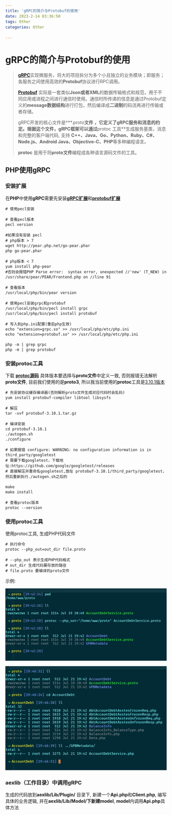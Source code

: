```yaml
---
title: 'gRPC的简介与Protobuf的使用'
date: 2023-2-14 03:36:50
tags: Other
categories: Other

---
```




# gRPC的简介与Protobuf的使用

> [**gRPC**](https://grpc.io/docs/)实现微服务，将大的项目拆分为多个小且独立的业务模块；即服务；各服务之间使用高效的**Protobuf**协议进行RPC调用。
>
> 
>
> [**Protobuf**](https://developers.google.com/protocol-buffers/docs/overview) 实际是一套类似**Json或者XML**的数据传输格式和规范，用于不同应用或进程之间进行通信时使用。通信时所传递的信息是通过Protobuf定义的**message数据结构**进行打包，然后编译成**二进制**的码流再进行传输或者存储。
>
> <!--more-->
>
> gRPC开发的核心文件是***.proto**文件 ，它定义了gRPC服务和消息的约定。根据这个文件，gRPC框架可以通过**protoc 工具**生成服务基类，消息和完整的客户端代码, 支持 **C++、Java、Go、Python、Ruby、C#、Node.js、Android Java、Objective-C、PHP**等多种编程语言。
>
> 
>
> **protoc** 是用于将**proto文件**编程成各种语言源码文件的工具。



## PHP使用gRPC

### 安装扩展

在**PHP**中使用**gRPC**需要先安装[**gRPC扩展**](http://pecl.php.net/package/gRPC)和[**protobuf扩展**](http://pecl.php.net/package/protobuf)

```shell
# 使用pecl安装

# 查看pecl版本
pecl version 

#如果没有安装 pecl
# php版本 > 7
wget http://pear.php.net/go-pear.phar
php go-pear.phar

# php版本 < 7
yum install php-pear
#否则会报错PHP Parse error:  syntax error, unexpected //'new' (T_NEW) in /usr/share/pear/PEAR/Frontend.php on //line 91

# 查看版本
/usr/local/php/bin/pear version

# 使用pecl安装grpc和protobuf
/usr/local/php/bin/pecl install grpc
/usr/local/php/bin/pecl install protobuf

# 写入到php.ini配置(重启php生效)
echo "extension=grpc.so" >> /usr/local/php/etc/php.ini
echo "extension=protobuf.so" >> /usr/local/php/etc/php.ini

php -m | grep grpc
php -m | grep protobuf
```



### 安装protoc工具

下载 **[protoc源码](https://github.com/protocolbuffers/protobuf/releases)**  具体版本要选择与**proto文件**中定义一致, 否则报错无法解析**proto文件**, 目前我们使用的是**proto3**,  所以我当前使用的**protoc**工具是[3.10.1版本](https://github.com/protocolbuffers/protobuf/releases/tag/v3.10.1)

```shell
# 先安装协议缓存编译器(否则解析proto文件生成对应代码时会乱码)
yum install protobuf-compiler libtool libsysfs

# 解压
tar -xvf protobuf-3.10.1.tar.gz

# 编译安装
cd protobuf-3.10.1
./autogen.sh
./configure

# 如果报错 configure: WARNING: no configuration information is in third_party/googletest
# 需要下载googletest，下载地址:https://github.com/google/googletest/releases
# 直接解压并重命名googletest,放在 protobuf-3.10.1/third_party/googletest，然后重新执行./autogen.sh之后的

make
make install

# 查看protoc版本
protoc --version
```



### 使用protoc工具

使用protoc工具, 生成PHP代码文件

```shell
# 执行命令
protoc --php_out=out_dir file.proto

# --php_out 表示生成PHP代码格式
# out_dir 生成代码要存放的路径
# file.proto 要编译的proto文件
```

示例:

![protoc工具生成php代码1](gRPC-info-and-Protobuf-use/f91a56d9cea146efa2bd31cb3e807d8e.png) 

![protoc工具生成php代码2](gRPC-info-and-Protobuf-use/257d88446cac4982a7338bb6978ce117.png) 



### aexlib（工作目录）中调用gRPC

生成的代码放到**aexlib/Lib/Plugin/** 目录下, 新建一个**Api.php**和**Client.php**, 编写具体的业务逻辑, 并在**aexlib/Lib/Model/**下新建**model**, **model**内调用**Api.php**具体方法

